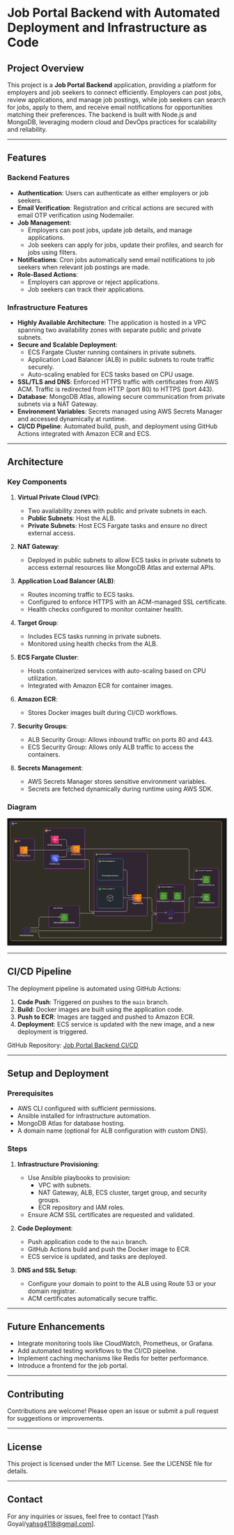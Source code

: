 # Job Portal Backend with Automated Deployment and Infrastructure as Code

## Project Overview
This project is a **Job Portal Backend** application, providing a platform for employers and job seekers to connect efficiently. Employers can post jobs, review applications, and manage job postings, while job seekers can search for jobs, apply to them, and receive email notifications for opportunities matching their preferences. The backend is built with Node.js and MongoDB, leveraging modern cloud and DevOps practices for scalability and reliability.

---

## Features

### Backend Features
- **Authentication**: Users can authenticate as either employers or job seekers.
- **Email Verification**: Registration and critical actions are secured with email OTP verification using Nodemailer.
- **Job Management**:
  - Employers can post jobs, update job details, and manage applications.
  - Job seekers can apply for jobs, update their profiles, and search for jobs using filters.
- **Notifications**: Cron jobs automatically send email notifications to job seekers when relevant job postings are made.
- **Role-Based Actions**:
  - Employers can approve or reject applications.
  - Job seekers can track their applications.

### Infrastructure Features
- **Highly Available Architecture**: The application is hosted in a VPC spanning two availability zones with separate public and private subnets.
- **Secure and Scalable Deployment**:
  - ECS Fargate Cluster running containers in private subnets.
  - Application Load Balancer (ALB) in public subnets to route traffic securely.
  - Auto-scaling enabled for ECS tasks based on CPU usage.
- **SSL/TLS and DNS**: Enforced HTTPS traffic with certificates from AWS ACM. Traffic is redirected from HTTP (port 80) to HTTPS (port 443).
- **Database**: MongoDB Atlas, allowing secure communication from private subnets via a NAT Gateway.
- **Environment Variables**: Secrets managed using AWS Secrets Manager and accessed dynamically at runtime.
- **CI/CD Pipeline**: Automated build, push, and deployment using GitHub Actions integrated with Amazon ECR and ECS.

---

## Architecture

### Key Components
1. **Virtual Private Cloud (VPC)**:
   - Two availability zones with public and private subnets in each.
   - **Public Subnets**: Host the ALB.
   - **Private Subnets**: Host ECS Fargate tasks and ensure no direct external access.

2. **NAT Gateway**:
   - Deployed in public subnets to allow ECS tasks in private subnets to access external resources like MongoDB Atlas and external APIs.

3. **Application Load Balancer (ALB)**:
   - Routes incoming traffic to ECS tasks.
   - Configured to enforce HTTPS with an ACM-managed SSL certificate.
   - Health checks configured to monitor container health.

4. **Target Group**:
   - Includes ECS tasks running in private subnets.
   - Monitored using health checks from the ALB.

5. **ECS Fargate Cluster**:
   - Hosts containerized services with auto-scaling based on CPU utilization.
   - Integrated with Amazon ECR for container images.

6. **Amazon ECR**:
   - Stores Docker images built during CI/CD workflows.

7. **Security Groups**:
   - ALB Security Group: Allows inbound traffic on ports 80 and 443.
   - ECS Security Group: Allows only ALB traffic to access the containers.

8. **Secrets Management**:
   - AWS Secrets Manager stores sensitive environment variables.
   - Secrets are fetched dynamically during runtime using AWS SDK.

### Diagram
![Alt Text](https://github.com/yashGoyal40/jobportal-Ansible-Iac/blob/main/diagram.png)


---

## CI/CD Pipeline
The deployment pipeline is automated using GitHub Actions:
1. **Code Push**: Triggered on pushes to the `main` branch.
2. **Build**: Docker images are built using the application code.
3. **Push to ECR**: Images are tagged and pushed to Amazon ECR.
4. **Deployment**: ECS service is updated with the new image, and a new deployment is triggered.

GitHub Repository: [Job Portal Backend CI/CD](https://github.com/yashGoyal40/containrerised-job-portal-with-automation)

---

## Setup and Deployment

### Prerequisites
- AWS CLI configured with sufficient permissions.
- Ansible installed for infrastructure automation.
- MongoDB Atlas for database hosting.
- A domain name (optional for ALB configuration with custom DNS).

### Steps
1. **Infrastructure Provisioning**:
   - Use Ansible playbooks to provision:
     - VPC with subnets.
     - NAT Gateway, ALB, ECS cluster, target group, and security groups.
     - ECR repository and IAM roles.
   - Ensure ACM SSL certificates are requested and validated.

2. **Code Deployment**:
   - Push application code to the `main` branch.
   - GitHub Actions build and push the Docker image to ECR.
   - ECS service is updated, and tasks are deployed.

3. **DNS and SSL Setup**:
   - Configure your domain to point to the ALB using Route 53 or your domain registrar.
   - ACM certificates automatically secure traffic.

---

## Future Enhancements
- Integrate monitoring tools like CloudWatch, Prometheus, or Grafana.
- Add automated testing workflows to the CI/CD pipeline.
- Implement caching mechanisms like Redis for better performance.
- Introduce a frontend for the job portal.

---

## Contributing
Contributions are welcome! Please open an issue or submit a pull request for suggestions or improvements.

---

## License
This project is licensed under the MIT License. See the LICENSE file for details.

---

## Contact
For any inquiries or issues, feel free to contact [Yash Goyal/yahsg4118@gmail.com].

